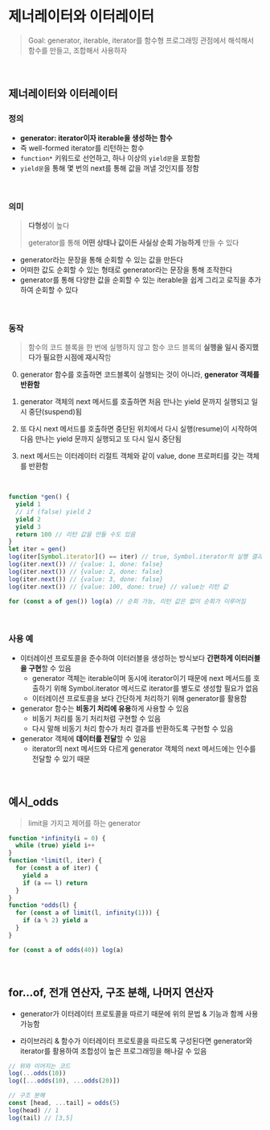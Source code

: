 # 제너레이터와 이터레이터

> Goal: generator, iterable, iterator를 함수형 프로그래밍 관점에서 해석해서 함수를 만들고, 조합해서 사용하자

<br>

## 제너레이터와 이터레이터

### 정의

- **generator: iterator이자 iterable을 생성하는 함수**
- 즉 well-formed iterator를 리턴하는 함수
- `function*` 키워드로 선언하고, 하나 이상의 `yield문`을 포함함
- `yield문`을 통해 몇 번의 next를 통해 값을 꺼낼 것인지를 정함

<br>

### 의미

> **다형성**이 높다
>
> geterator를 통해 **어떤 상태나 값이든 사실상 순회 가능하게** 만들 수 있다

- generator라는 문장을 통해 순회할 수 있는 값을 만든다
- 어떠한 값도 순회할 수 있는 형태로 generator라는 문장을 통해 조작한다
- generator를 통해 다양한 값을 순회할 수 있는 iterable을 쉽게 그리고 로직을 추가하여 순회할 수 있다

<br>

### 동작

> 함수의 코드 블록을 한 번에 실행하지 않고 함수 코드 블록의 **실행을 일시 중지했다가 필요한 시점에 재시작**함

0. generator 함수를 호출하면 코드블록이 실행되는 것이 아니라, **generator 객체를 반환함**

1. generator 객체의 next 메서드를 호출하면 처음 만나는 yield 문까지 실행되고 일시 중단(suspend)됨

2. 또 다시 next 메서드를 호출하면 중단된 위치에서 다시 실행(resume)이 시작하여 다음 만나는 yield 문까지 실행되고 또 다시 일시 중단됨

3. next 메서드는 이터레이터 리절트 객체와 같이 value, done 프로퍼티를 갖는 객체를 반환함

<br>

``` javascript
function *gen() {
  yield 1
  // if (false) yield 2
  yield 2
  yield 3
  return 100 // 리턴 값을 만들 수도 있음
}
let iter = gen()
log(iter[Symbol.iterator]() == iter) // true, Symbol.iterator의 실행 결과는 자기 자신
log(iter.next()) // {value: 1, done: false}
log(iter.next()) // {value: 2, done: false}
log(iter.next()) // {value: 3, done: false}
log(iter.next()) // {value: 100, done: true} // value는 리턴 값

for (const a of gen()) log(a) // 순회 가능, 리턴 값은 없이 순회가 이루어짐
```

<br>

### 사용 예

- 이터레이션 프로토콜을 준수하여 이터러블을 생성하는 방식보다 **간편하게 이터러블을 구현**할 수 있음
  - generator 객체는 iterable이며 동시에 iterator이기 때문에 next 메서드를 호출하기 위해 Symbol.iterator 메서드로 iterator를 별도로 생성할 필요가 없음
  - 이터레이션 프로토콜을 보다 간단하게 처리하기 위해 generator를 활용함
- generator 함수는 **비동기 처리에 유용**하게 사용할 수 있음
  - 비동기 처리를 동기 처리처럼 구현할 수 있음
  - 다시 말해 비동기 처리 함수가 처리 결과를 반환하도록 구현할 수 있음 
- generator 객체에 **데이터를 전달**할 수 있음
  - iterator의 next 메서드와 다르게 generator 객체의 next 메서드에는 인수를 전달할 수 있기 때문

<br>

## 예시_odds

> limit을 가지고 제어를 하는 generator

``` javascript
function *infinity(i = 0) {
  while (true) yield i++
}
function *limit(l, iter) {
  for (const a of iter) {
    yield a
    if (a == l) return
  }
}
function *odds(l) {
  for (const a of limit(l, infinity(1))) {
    if (a % 2) yield a
  }
}

for (const a of odds(40)) log(a)

```

<br>

## for...of, 전개 연산자, 구조 분해, 나머지 연산자

- generator가 이터레이터 프로토콜을 따르기 때문에 위의 문법 & 기능과 함께 사용 가능함

- 라이브러리 & 함수가 이터레이터 프로토콜을 따르도록 구성된다면 generator와 iterator를 활용하여 조합성이 높은 프로그래밍을 해나갈 수 있음

``` javascript
// 위와 이어지는 코드
log(...odds(10))
log([...odds(10), ...odds(20)])

// 구조 분해
const [head, ...tail] = odds(5)
log(head) // 1
log(tail) // [3,5]

```

<br>

<br>

<br>